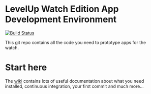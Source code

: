 # LevelUp Watch Edition App Development Environment

[![Build Status](https://circleci.com/gh/twlevelup/syd-2018-s2-tabs.svg?style=svg)](https://circleci.com/gh/twlevelup/syd-2018-s2-tabs)

This git repo contains all the code you need to prototype apps for the watch.

# Start here

The [wiki](https://github.com/twlevelup/watch_edition/wiki) contains lots of useful documentation about what you need installed, continuous integration, your first commit and much more...

